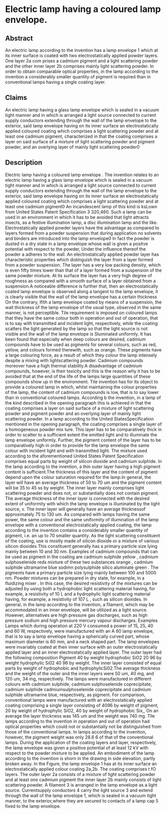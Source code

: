 # Electric lamp having a coloured lamp envelope.

## Abstract
An electric lamp according to the invention has a lamp envelope 1 which at its inner surface is coated with two electrostatically applied powder layers. One layer 2a com prises a cadmium pigment and a light scattering powder and the other inner layer 2b comprises mainly light scattering powder. In order to obtain comparable optical properties, in the lamp according to the invention a considerably smaller quantity of pigment is required than in conventional lamps having a single coating layer.

## Claims
An electric lamp having a glass lamp envelope which is sealed in a vacuum tight manner and in which is arranged a light source connected to current supply conductors extending through the wall of the lamp envelope to the exterior, said lamp envelope having on its inner surface an electrostatically applied coloured coating which comprises a light scattering powder and at least one cadmium pigment, characterized in that the coating comprises a layer on said surface of a mixture of light scattering powder and pigment powder, and an overlying layer of mainly light scattering powder0

## Description
Electric lamp having a coloured lamp envelope . The invention relates to an electric lamp having a glass lamp envelope which is sealed in a vacuum tight manner and in which is arranged a light source connected to current supply conductors extending through the wall of the lamp envelope to the exterior, said lamp envelope having on its inner surface an electrostatically applied coloured coating which comprises a light scattering powder and at least one cadmium pigment0 An incandescent lamp of this kind is ksLown from United States Patent Specification 3 320,460. Such a lamp can be used in an environment in which it has to be avoided that light attracts insects, as a festive illumination lamp, a disc illumination lamp and the like. Electrostatically applied powder layers have the advantage as compared to layers formed from a powder suspension that during application no solvents and binders are introduced into the lamp envelope0 In fact the powder is dusted in a dry state in a lamp envelope whose wall is given a positve potential with respect to the powder, Under the influence thereof the powder a adheres to the wall. An electrostatically applied powder layer has characteristic properties which distinguish the layer from a layer formed from a powder suspension. The layer has a very low packing density, which is even fifty times lower than that of a layer formed from a suspension of the same powder mixture. At its surface the layer has a very high degree of roughness as compared with a smooth surface of a layer obtained from a suspension.A noticeable difference is further that, then an electrostatically coated lamp envelope is observed along a tangent to the lamp envelope, it is clearly visible that the wall of the lamp envelope has a certain thickness On the contrary, lfith a lamp envelope coated by means of a suspension, the wall thickness of the lamp envelope of the usual type, observed in the same manner, is not perceptible. Tile requirement is imposed on coloured lamps that they have the same colour both in operation and out of operation, that is to say with transmitted and incident light, respectively, while the coating scatters the light generated by the lamp so that the light source is not visible and the wall of the lamp envelope is Sluminated uniformly. It has been found that especially when deep colours are desired, cadmium compounds have to be used as pigments for several colours, such as red, yellow, and colours formed therewith, such as orange. These pigments have a large colouring force, as a result of which they colour the lamp intensely despite a mixing with lightscattering powder. Cadmium compounds moreover have a high thermal stability.A disadvantage of cadmium compounds, however, is their toxicity and this is the reason why it has to be avoided that at the end of the life of the lamps large quantities of these compounds show up in the environment. Tile invention has for its object to provide a coloured lamp in which, whilst maintaining the colour properties of the lamp, the content of cadmium compounds is low, that is to say lower than in conventional coloured lamps. According b the invention, in a lamp of the kind described in the opening paragraph this is achieved in that the coating comprises a layer on said surface of a mixture of light scattering powder and pigment powder and an overlying layer of mainly light scattering powder. In a lamp according to the United StatesSpecification mentioned in the opening paragraph, the coating comprises a single layer of a homogeneous powder mix ture. This layer has to be comparatively thick in order to scatter to a sufficient extent the emitted light and to illuminate the lamp envelope uniformly. Further, the pigment content of the layer has to be comparatively high in order to provide for the lamp envelope the same colour with incident light and with transmitted light. The mixture used according to the aforementioned United States Patent Specification comprises equal parts by weight of silicon dioxide and cadmium sulphide. In the lamp according to the inrention, a thin outer layer having a high pigment content is sufficient.The thickness of this layer and the content of pigment depend upon the colour saturation required for the lamp.In general, the layer will have an average thickness of 50 to 70 um and the pigment content will be 35 to 45 ss by weight. The inner layer mainly comprises light scattering powder and does not, or substantially does not contain pigment. The average thickness of the inner layer is connected with the desired extent of uniformity with which the lamp envelope is illuminated by the light source, v. The inner layer will generally have an average thicknessof approximately 75 to 130 um. As compared with lamps having the same power, the same colour and the same uniformity of illumination of the lamp envelope with a conventional electrostatically applied coating, the lamp according to the invention contains a considerably smaller quantity of pigment, i.e. an up to 70 smaller quantity. As the light scattering constituent of the coating, use is mostly made of silicon dioxide or a mixture of various silicon dioxides This constituent generally has a primary particle size lying mainly between 10 and 30 nm. Examples of cadmium compounds that can be used as pigment in the coating are cadmium sulphide yellow , cadmium sulphoselenide reds mixture of these two substances orange , cadmium sulphide ultramarine blue sodimn polysulphide silico aluminate green . The pigments have a primary particle size lying mainly between 100 and 5000 nm. Powder mixtures can be prepared in dry state, for example, in a fluidizing mixer . In this case, the desired resistivity of the mixtures can be adjusted by using both a hydrophobic light scattering material having, for example, a resistivity of 10 L and a hydrophylic light scattering material having, for example, a resistivity of 107 L , such as silicon dioxides. In general, in the lamp according to the invention, a filament, which may be accommodated in an inner envelope, will be utilized as a light source. However, alternatives are high pressure gas discharges, such as high pressure sodium and high pressure mercury vapour discharges. Examples Lamps which during operation at 220 V consumed a power of 15, 25, 40 and 60 W, respectively, were manufactured with an A 60 lamp envelope, that is to say a lamp envelope having a spherically curved part, whose maximum diameter is 60 mm, and a neck shaped part. The lamp envelopes were invariably coated at their inner surface with an outer electrostatically applied layer and an inner electrostatically applied layer. The outer layer had the following composition Pigment 40 by weight hydrophobic SiO2 20 96 by weight hydrophylic Si02 40 96 by weight. The inner layer consisted of equal parts by weight of hydrophobic and hydrophylicSi02.The average thickness and the weight of the outer and the inner layers were 50 um, 40 mg, and 120 um, 34 mg, respectively. The lamps were manufactured in different colours with cadmium sulphide, cadmium sulphoselenide coprecipitate, cadmium sulphide cadmiumsulphoselenide coprecipitate and cadmium sulphide ultramarine blue, respectively, as pigment. For comparison, conventional lamps were manufactured with an electrostatically applied coating comprising a single layer consisting of 4096 by weight of pigment, 20 by weight of hydrophylic SiO2, 40 by weight of hydrophobic Six,, On an average the layer thickness was 145 um and the weight was 740 mg. Tlle lamps according to the invention in operation and out of operation had optical properties which could not or substantially not be distinguished from those of the conventional lamps. In lamps according to the invention, however, the pigment weight was only 28.6 6 of that of the conventional lamps. During the application of the coating layers and layer, respectively, the lamp envelope was given a positive potential of at least 12 kV with respect to the powder mixture to be applied. An embodiment of the lamp according to the invention is shorn in the drawing in side elevation, partly broken away. In the Figure, the lamp envelope 1 has at its inner surface an electrostatically applied colour coating 2a,2b. The coating comprises t fO layers. The outer layer 2a consists of a mixture of light scattering powder and at least one cadmium pigment the inner layer 2b mainly consists of light scattering powder. A filament 3 is arranged in the lamp envelope as a light source. Currentsupply conductors 4 carry the light source 3 and extend through the wall of the lamp envelope 1, which is sealed in a vacuum tight manner, to the exterior,where they are secured to contacts of a lamp cap 5 fixed to the lamp envelope.